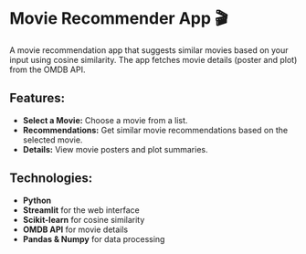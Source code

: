 # Movie Recommender App 🎬

A movie recommendation app that suggests similar movies based on your input using cosine similarity. The app fetches movie details (poster and plot) from the OMDB API.

## Features:
- **Select a Movie:** Choose a movie from a list.
- **Recommendations:** Get similar movie recommendations based on the selected movie.
- **Details:** View movie posters and plot summaries.

## Technologies:
- **Python**
- **Streamlit** for the web interface
- **Scikit-learn** for cosine similarity
- **OMDB API** for movie details
- **Pandas & Numpy** for data processing
